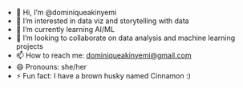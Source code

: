 - 👋 Hi, I’m @dominiqueakinyemi
- 👀 I’m interested in data viz and storytelling with data
- 🌱 I’m currently learning AI/ML
- 💞️ I’m looking to collaborate on data analysis and machine learning projects
- 📫 How to reach me: dominiqueakinyemi@gmail.com
- 😄 Pronouns: she/her
- ⚡ Fun fact: I have a brown husky named Cinnamon :)

<!---
dominiqueakinyemi/dominiqueakinyemi is a ✨ special ✨ repository because its `README.md` (this file) appears on your GitHub profile.
You can click the Preview link to take a look at your changes.
--->
